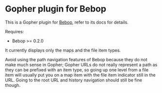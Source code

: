 Gopher plugin for Bebop
=======================

This is a Gopher plugin for [Bebop][bebop], refer to its docs for details.

[bebop]: https://git.dece.space/Dece/Bebop

Requires:

* Bebop >= 0.2.0

It currently displays only the maps and the file item types.

Avoid using the path navigation features of Bebop because they do not make much
sense in Gopher; Gopher URLs do not really represent a path as they can be
prefixed with an item type, so going up one level from a file item will usually
put you on a map item with the file item indicator still in the URL. Going to
the root URL and history navigation should still be fine though.
